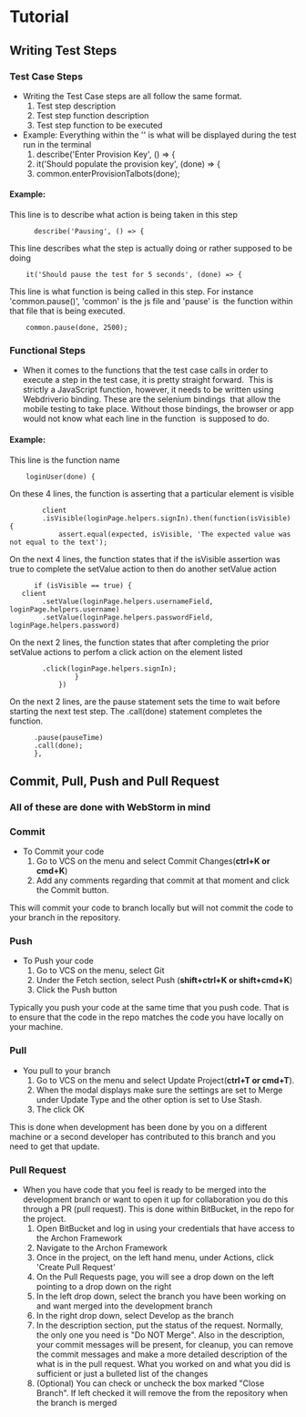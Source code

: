 

# Tutorial  

## Writing Test Steps
### Test Case Steps
-  Writing the Test Case steps are all follow the same format.
    1. Test step description
    2. Test step function description
    3. Test step function to be executed
- Example: Everything within the '' is what will be displayed during the test run in the terminal
    1. describe('Enter Provision Key', () => {
    2. it('Should populate the provision key', (done) => {
    3. common.enterProvisionTalbots(done);


#### Example:

   This line is to describe what action is being taken in this step 

          describe('Pausing', () => { 

   This line describes what the step is actually doing or rather supposed to be doing 

        it('Should pause the test for 5 seconds', (done) => { 

   This line is what function is being called in this step. For instance 'common.pause()', 'common' is the js file and 'pause' is 
            the function within that file that is being executed.   

        common.pause(done, 2500); 


### Functional Steps  
- When it comes to the functions that the test case calls in order to execute a step in the test case, it is pretty straight forward. 
    This is strictly a JavaScript function, however, it needs to be written using Webdriverio binding. These are the selenium bindings 
    that allow the mobile testing to take place. Without those bindings, the browser or app would not know what each line in the function 
    is supposed to do.   

#### Example:

   This line is the function name

        loginUser(done) {

   On these 4 lines, the function is asserting that a particular element is visible

            client
            .isVisible(loginPage.helpers.signIn).then(function(isVisible) {
                assert.equal(expected, isVisible, 'The expected value was not equal to the text');
   On the next 4 lines, the function states that if the isVisible assertion was true to complete the setValue action to then 
   do another setValue action

          if (isVisible == true) {
       client
            .setValue(loginPage.helpers.usernameField, loginPage.helpers.username)
            .setValue(loginPage.helpers.passwordField, loginPage.helpers.password)
   On the next 2 lines, the function states that after completing the prior setValue actions to perfom a click action on the element listed

            .click(loginPage.helpers.signIn);
                    }
                })
   On the next 2 lines, are the pause statement sets the time to wait before starting the next test step. The .call(done) statement completes the function.

          .pause(pauseTime)
          .call(done);
          },



## Commit, Pull, Push and Pull Request

### All of these are done with WebStorm in mind
### Commit
- To Commit your code
    1. Go to VCS on the menu and select Commit Changes(**ctrl+K or cmd+K**)
    2. Add any comments regarding that commit at that moment and click the Commit button.

This will commit your code to branch locally but will not commit the code to your branch in the repository.

### Push
- To Push your code
    1. Go to VCS on the menu, select Git
    2. Under the Fetch section, select Push (**shift+ctrl+K or shift+cmd+K**)
    3. Click the Push button

Typically you push your code at the same time that you push code. That is to ensure that the code in the repo matches the code you
   have locally on your machine.

### Pull
- You pull to your branch
    1. Go to VCS on the menu and select Update Project(**ctrl+T or cmd+T**).
    2. When the modal displays make sure the settings are set to Merge under Update Type and the other option is set to Use Stash.
    3. The click OK

This is done when development has been done by you on a different
machine or a second developer has contributed to this branch and you need to get that update.

### Pull Request
- When you have code that you feel is ready to be merged into the development branch or want
 to open it up for collaboration you do this through a PR (pull request). This is
 done within BitBucket, in the repo for the project.
   1. Open BitBucket and log in using your credentials that have access to the Archon Framework
   2. Navigate to the Archon Framework
   3. Once in the project, on the left hand menu, under Actions, click 'Create Pull Request'
   4. On the Pull Requests page, you will see a drop down on the left pointing to a drop down on the right
   5. In the left drop down, select the branch you have been working on and want merged into the development branch
   6. In the right drop down, select Develop as the branch
   7. In the description section, put the status of the request. Normally, the only one you need is "Do NOT Merge". Also in the
   description, your commit messages will be present, for cleanup, you can remove the commit messages and make a more detailed
   description of the what is in the pull request. What you worked on and what you did is sufficient or just a bulleted list of
   the changes
   8. (Optional) You can check or uncheck the box marked "Close Branch". If left checked it will remove the from the repository when the
   branch is merged
